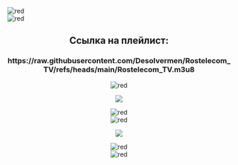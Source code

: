 ![red](https://github.com/user-attachments/assets/f3da2846-283b-4ccb-8cb0-e82b1cf06965)         
![red](https://github.com/user-attachments/assets/f3da2846-283b-4ccb-8cb0-e82b1cf06965)          
<div align="center"><h2 style="text-align: center;">Ссылка на плейлист: </h2>
<div align="center"><h3 style="text-align: center;">https://raw.githubusercontent.com/Desolvermen/Rostelecom_TV/refs/heads/main/Rostelecom_TV.m3u8 </h3>

![red](https://github.com/user-attachments/assets/f3da2846-283b-4ccb-8cb0-e82b1cf06965)
<p align="center">  
<img src="https://github.com/user-attachments/assets/7d8586ee-4cb1-4cce-a08d-303089f3480f" />         
</p>  

![red](https://github.com/user-attachments/assets/f3da2846-283b-4ccb-8cb0-e82b1cf06965)          
![red](https://github.com/user-attachments/assets/f3da2846-283b-4ccb-8cb0-e82b1cf06965)      

<p align="center">  
<img src="https://github.com/user-attachments/assets/d9798a91-61a6-417e-8ebc-ed5520a417fe" />     
</p>  

![red](https://github.com/user-attachments/assets/f3da2846-283b-4ccb-8cb0-e82b1cf06965)        
![red](https://github.com/user-attachments/assets/f3da2846-283b-4ccb-8cb0-e82b1cf06965)        
